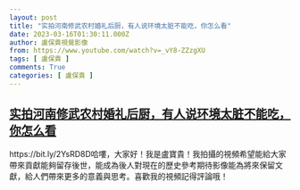 ```yaml
---
layout: post
title: "实拍河南修武农村婚礼后厨，有人说环境太脏不能吃，你怎么看"
date: 2023-03-16T01:30:11.000Z
author: 盧保貴視覺影像
from: https://www.youtube.com/watch?v=_vY8-ZZzgXU
tags: [ 盧保貴 ]
comments: True
categories: [ 盧保貴 ]
---
```

<!--1678930211000-->
[实拍河南修武农村婚礼后厨，有人说环境太脏不能吃，你怎么看](https://www.youtube.com/watch?v=_vY8-ZZzgXU)
------

<div>
https://bit.ly/2YsRD8D哈嘍，大家好！我是盧寶貴！我拍攝的視頻希望能給大家帶來貢獻能夠留存後世，能成為後人對現在的歷史參考期待影像能為將來保留文獻，給人們帶來更多的意義與思考。喜歡我的視頻記得評論哦！
</div>
